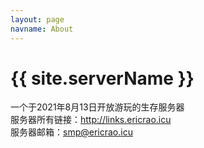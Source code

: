 ```yaml
---
layout: page
navname: About
---
```


# {{ site.serverName }}

一个于2021年8月13日开放游玩的生存服务器<br>服务器所有链接：http://links.ericrao.icu<br>服务器邮箱：smp@ericrao.icu
